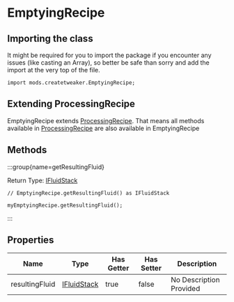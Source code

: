 # EmptyingRecipe

## Importing the class

It might be required for you to import the package if you encounter any issues (like casting an Array), so better be safe than sorry and add the import at the very top of the file.
```zenscript
import mods.createtweaker.EmptyingRecipe;
```


## Extending ProcessingRecipe

EmptyingRecipe extends [ProcessingRecipe](/mods/createtweaker/recipe/type/ProcessingRecipe). That means all methods available in [ProcessingRecipe](/mods/createtweaker/recipe/type/ProcessingRecipe) are also available in EmptyingRecipe

## Methods

:::group{name=getResultingFluid}

Return Type: [IFluidStack](/forge/api/fluid/IFluidStack)

```zenscript
// EmptyingRecipe.getResultingFluid() as IFluidStack

myEmptyingRecipe.getResultingFluid();
```

:::


## Properties

| Name | Type | Has Getter | Has Setter | Description |
|------|------|------------|------------|-------------|
| resultingFluid | [IFluidStack](/forge/api/fluid/IFluidStack) | true | false | No Description Provided |

